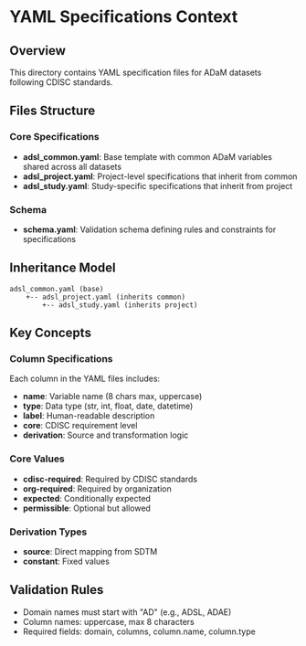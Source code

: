 # YAML Specifications Context

## Overview
This directory contains YAML specification files for ADaM datasets following CDISC standards.

## Files Structure

### Core Specifications
- **adsl_common.yaml**: Base template with common ADaM variables shared across all datasets
- **adsl_project.yaml**: Project-level specifications that inherit from common
- **adsl_study.yaml**: Study-specific specifications that inherit from project

### Schema
- **schema.yaml**: Validation schema defining rules and constraints for specifications

## Inheritance Model
```
adsl_common.yaml (base)
    +-- adsl_project.yaml (inherits common)
        +-- adsl_study.yaml (inherits project)
```

## Key Concepts

### Column Specifications
Each column in the YAML files includes:
- **name**: Variable name (8 chars max, uppercase)
- **type**: Data type (str, int, float, date, datetime)
- **label**: Human-readable description
- **core**: CDISC requirement level
- **derivation**: Source and transformation logic

### Core Values
- **cdisc-required**: Required by CDISC standards
- **org-required**: Required by organization
- **expected**: Conditionally expected
- **permissible**: Optional but allowed

### Derivation Types
- **source**: Direct mapping from SDTM
- **constant**: Fixed values

## Validation Rules
- Domain names must start with "AD" (e.g., ADSL, ADAE)
- Column names: uppercase, max 8 characters
- Required fields: domain, columns, column.name, column.type

